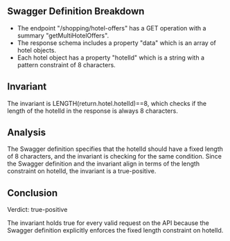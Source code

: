 ## Swagger Definition Breakdown
- The endpoint "/shopping/hotel-offers" has a GET operation with a summary "getMultiHotelOffers".
- The response schema includes a property "data" which is an array of hotel objects.
- Each hotel object has a property "hotelId" which is a string with a pattern constraint of 8 characters.

## Invariant
The invariant is LENGTH(return.hotel.hotelId)==8, which checks if the length of the hotelId in the response is always 8 characters.

## Analysis
The Swagger definition specifies that the hotelId should have a fixed length of 8 characters, and the invariant is checking for the same condition. Since the Swagger definition and the invariant align in terms of the length constraint on hotelId, the invariant is a true-positive.

## Conclusion
Verdict: true-positive

The invariant holds true for every valid request on the API because the Swagger definition explicitly enforces the fixed length constraint on hotelId.
